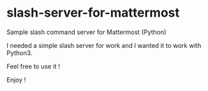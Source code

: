 # slash-server-for-mattermost
Sample slash command server for Mattermost (Python)

I needed a simple slash server for work and I wanted it to work with Python3.  

Feel free to use it !

Enjoy !
